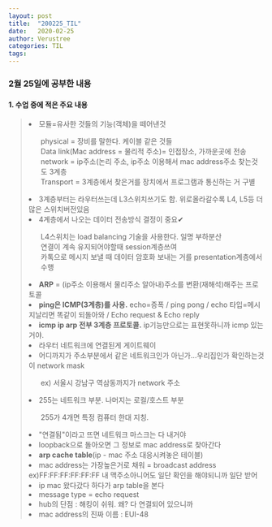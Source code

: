 ```yaml
---
layout: post
title:  "200225_TIL"
date:   2020-02-25
author: Verustree
categories: TIL
tags: 
---
```


<h3>2월 25일에 공부한 내용 </h3>

<p>
<h4>1. 수업 중에 적은 주요 내용</h4><blockquote>
<li>모듈=유사한 것들의 기능(객체)을 떼어낸것</li>
<ol>physical = 장비를 말한다.  케이블 같은 것들<br>
Data link(Mac address = 물리적 주소)= 인접장소, 가까운곳에 전송<br>
network = ip주소(논리 주소, ip주소 이용해서 mac address주소 찾는것도 3계층<br>
Transport = 3계층에서 찾은거를 장치에서 프로그램과 통신하는 거 구별</ol>
<li>3계층부터는 라우터쓰는데 L3스위치쓰기도 함.  위로올라갈수록 L4, L5등 더 많은 스위치버전있음</li>
<li>4계층에서 나오는 데이터 전송방식 결정이 중요✔</li>    
<ol>L4스위치는 load balancing 기술을 사용한다.   일명 부하분산<br>
연결이 계속 유지되어야할때 session계층쓰여<br>
카톡으로 메시지 보낼 때 데이터 암호화 보내는 거를 presentation계층에서 수행</ol> 
<li><b>ARP</b> = (ip주소 이용해서 물리주소 알아내)주소를 변환(재해석)해주는 프로토콜</li>
<li><b>ping은 ICMP(3계층)를 사용.</b>    echo=증폭  /  ping pong  /  echo 타입=메시지날리면 똑같이 되돌아와   /   Echo request & Echo reply  </li>
<li><b>icmp ip arp 전부 3계층 프로토콜.</b>  ip기능만으로는 표현못하니까 icmp 있는거야.</li>
<li>라우터 네트워크에 연결된게 게이트웨이</li>
<li>어디까지가 주소부분에서 같은 네트워크인가 아닌가...우리집인가 확인하는것이 network mask</li>
<ul>ex) 서울시 강남구 역삼동까지가 network 주소</ul>
<li>255는 네트워크 부분.  나머지는 로컬/호스트 부분</li>
<ol>255가 4개면 특정 컴퓨터 한대 지칭.</ol>
<li>"연결됨"이라고 뜨면 네트워크 마스크는 다 내거야</li>
<li>loopback으로 돌아오면 그 정보로 mac address로 찾아간다</li>
<li><b>arp cache table</b>(ip - mac  주소 대응시켜놓은 테이블)</li>
<li>mac address는 가장높은거로 채워 = broadcast address  ex)FF:FF:FF:FF:FF:FF    내 맥주소아니어도 일단 확인을 해야되니까 일단 받어</li>
<li>ip mac 왔다갔다 하다가 arp table을 본다</li>
<li>message type = echo request</li>
<li>hub의 단점 : 해킹이 쉬워. 왜? 다 연결되어 있으니까</li>
<li>mac address의 진짜 이름 : EUI-48</li></blockquote>
</p>
